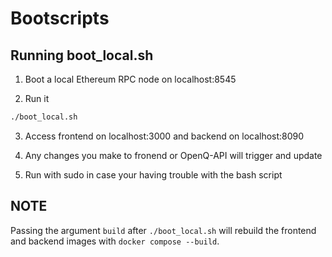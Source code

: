 # Bootscripts

## Running boot_local.sh

1. Boot a local Ethereum RPC node on localhost:8545

2. Run it
```bash
./boot_local.sh
```

3. Access frontend on localhost:3000 and backend on localhost:8090

4. Any changes you make to fronend or OpenQ-API will trigger and update

5. Run with sudo in case your having trouble with the bash script

## NOTE
Passing the argument `build` after `./boot_local.sh` will rebuild the frontend and backend images with `docker compose --build`.